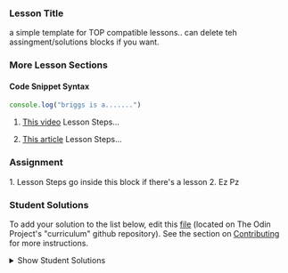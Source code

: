 ### Lesson Title

a simple template for TOP compatible lessons.. can delete teh assingment/solutions blocks if you want.

### More Lesson Sections

#### Code Snippet Syntax

~~~javascript
console.log("briggs is a.......")
~~~

1. [This video](#) Lesson Steps...

2. [This article](#) Lesson Steps...

### Assignment

<div class="lesson-content__panel" markdown="1">
1. Lesson Steps go inside this block if there's a lesson
2. Ez Pz
</div>

### Student Solutions
To add your solution to the list below, edit this [file](#) (located on The Odin Project's "curriculum" github repository). See the section on [Contributing](http://github.com/TheOdinProject/curriculum/blob/master/contributing.md) for more instructions.

<details markdown="block">
  <summary> Show Student Solutions </summary>

- Add your solution below this line!

</details>

